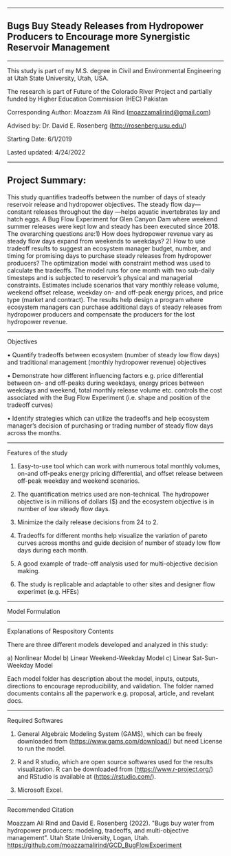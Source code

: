 _________________________________________________________________________________________________
## Bugs Buy Steady Releases from Hydropower Producers to Encourage more Synergistic Reservoir Management 
_________________________________________________________________________________________________

This study is part of my M.S. degree in Civil and Environmental Engineering at Utah State University, Utah, USA.

The research is part of Future of the Colorado River Project and partially funded by Higher Education Commission (HEC) Pakistan

Corresponding Author: Moazzam Ali Rind (moazzamalirind@gmail.com)

Advised by: Dr. David E. Rosenberg (http://rosenberg.usu.edu/)

Starting Date: 6/1/2019

Lasted updated: 4/24/2022
_________________________________________________________________________________________________________________________________________________________________________________

## Project Summary: 

This study quantifies tradeoffs between the number of days of steady reservoir release and hydropower objectives. The steady flow day— constant releases throughout the day —helps aquatic invertebrates lay and hatch eggs. A Bug Flow Experiment for Glen Canyon Dam where weekend summer releases were kept low and steady has been executed since 2018. The overarching questions are:1) How does hydropower revenue vary as steady flow days expand from weekends to weekdays?                      2) How to use tradeoff results to suggest an ecosystem manager budget, number, and timing for promising days to purchase steady releases from hydropower producers? 
The optimization model with constraint method was used to calculate the tradeoffs. The model runs for one month with two sub-daily timesteps and is subjected to reservoir’s physical and managerial constraints. Estimates include scenarios that vary monthly release volume, weekend offset release, weekday on- and off-peak energy prices, and price type (market and contract). The results help design a program where ecosystem managers can purchase additional days of steady releases from hydropower producers and compensate the producers for the lost hydropower revenue.
	
________________________________________________________________________________________________________________________________________________________________________________
Objectives

•	Quantify tradeoffs between ecosystem (number of steady low flow days) and traditional management (monthly hydropower revenue) objectives

•	Demonstrate how different influencing factors e.g. price differential between on- and off-peaks during weekdays, energy prices between weekdays and weekend, total monthly release volume etc. controls the cost associated with the Bug Flow Experiment (i.e. shape and position of the tradeoff curves)

•	Identify strategies which can utilize the tradeoffs and help ecosystem manager’s decision of purchasing or trading number of steady flow days across the months.
_________________________________________________________________________________________________________________________________________________________________________________
Features of the study

1. Easy-to-use tool which can work with numerous total monthly volumes, on-and off-peaks energy pricing differential, and offset release between off-peak weekday and weekend scenarios.

2. The quantification metrics used are non-technical. The hydropower objective is in millions of dollars ($) and the ecosystem objective is in number of low steady flow days.

3. Minimize the daily release decisions from 24 to 2.

4. Tradeoffs for different months help visualize the variation of pareto curves across  months and guide decision of number of steady low flow days during each month.

5. A good example of trade-off analysis used for multi-objective decision making.

6. The study is replicable and adaptable to other sites and designer flow experimet (e.g. HFEs)

_________________________________________________________________________________________________________________________________________________________________________________
Model Formulation
_________________________________________________________________________________________________________________________________________________________________________________
Explanations of Respository Contents

There are three different models developed and analyzed in this study:

a) Nonlinear Model 
b) Linear Weekend-Weekday Model
c) Linear Sat-Sun-Weekday Model

Each model folder has description about the model, inputs, outputs, directions to encourage reproducibility, and validation. The folder named documents contains all the paperwork e.g. proposal, article, and revelant docs.
_________________________________________________________________________________________________________________________________________________________________________________
Required Softwares

1. General Algebraic Modeling System (GAMS), which can be freely downloaded from (https://www.gams.com/download/) but need License to run the model.

2. R and R studio, which are open source softwares used for the results visualization. R can be downloaded from (https://www.r-project.org/) and RStudio is available at (https://rstudio.com/).

3. Microsoft Excel. 
________________________________________________________________________________________________________________________________________________________________________________
Recommended Citation

Moazzam Ali Rind and David E. Rosenberg (2022). "Bugs buy water from hydropower producers: modeling, tradeoffs, and multi-objective management". Utah State University, Logan, Utah. https://github.com/moazzamalirind/GCD_BugFlowExperiment

